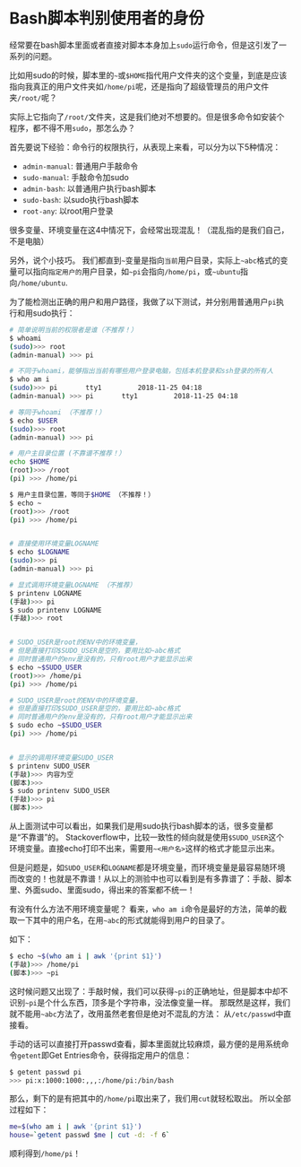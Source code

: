 # Bash脚本判别使用者的身份

经常要在bash脚本里面或者直接对脚本本身加上`sudo`运行命令，但是这引发了一系列的问题。

比如用sudo的时候，脚本里的`~`或`$HOME`指代用户文件夹的这个变量，到底是应该指向我真正的用户文件夹如`/home/pi`呢，还是指向了超级管理员的用户文件夹`/root/`呢？

实际上它指向了`/root/`文件夹，这是我们绝对不想要的。但是很多命令如安装个程序，都不得不用`sudo`，那怎么办？

首先要说下经验：命令行的权限执行，从表现上来看，可以分为以下5种情况：
- `admin-manual`: 普通用户手敲命令
- `sudo-manual`: 手敲命令加sudo
- `admin-bash`: 以普通用户执行bash脚本
- `sudo-bash`: 以sudo执行bash脚本
- `root-any`: 以root用户登录

很多变量、环境变量在这4中情况下，会经常出现混乱！（混乱指的是我们自己，不是电脑）

另外，说个小技巧。
我们都直到`~`变量是指向`当前`用户目录，实际上`~abc`格式的变量可以指向`指定用户的`用户目录，如`~pi`会指向`/home/pi`，或`~ubuntu`指向`/home/ubuntu`.

为了能检测出正确的用户和用户路径，我做了以下测试，并分别用普通用户`pi`执行和用sudo执行：

```sh
# 简单说明当前的权限者是谁（不推荐！）
$ whoami
(sudo)>>> root
(admin-manual) >>> pi

# 不同于whoami，能够指出当前有哪些用户登录电脑，包括本机登录和ssh登录的所有人
$ who am i
(sudo)>>> pi       tty1         2018-11-25 04:18
(admin-manual) >>> pi       tty1         2018-11-25 04:18

# 等同于whoami （不推荐！）
$ echo $USER
(sudo)>>> root
(admin-manual) >>> pi

# 用户主目录位置 (不靠谱不推荐！）
echo $HOME
(root)>>> /root
(pi) >>> /home/pi

$ 用户主目录位置，等同于$HOME （不推荐！）
$ echo ~
(root)>>> /root
(pi) >>> /home/pi


# 直接使用环境变量LOGNAME
$ echo $LOGNAME
(sudo)>>> pi
(admin-manual) >>> pi

# 显式调用环境变量LOGNAME （不推荐）
$ printenv LOGNAME
(手敲)>>> pi
$ sudo printenv LOGNAME
(手敲)>>> root


# SUDO_USER是root的ENV中的环境变量，
# 但是直接打印$SUDO_USER是空的，要用比如~abc格式
# 同时普通用户的env是没有的，只有root用户才能显示出来
$ echo ~$SUDO_USER
(root)>>> /home/pi
(pi) >>> /home/pi

# SUDO_USER是root的ENV中的环境变量，
# 但是直接打印$SUDO_USER是空的，要用比如~abc格式
# 同时普通用户的env是没有的，只有root用户才能显示出来
$ sudo echo ~$SUDO_USER
(pi) >>> /home/pi


# 显示的调用环境变量SUDO_USER 
$ printenv SUDO_USER
(手敲)>>> 内容为空
(脚本)>>>
$ sudo printenv SUDO_USER
(手敲)>>> pi
(脚本)>>>
```

从上面测试中可以看出，如果我们是用sudo执行bash脚本的话，很多变量都是“不靠谱”的。
Stackoverflow中，比较一致性的倾向就是使用`$SUDO_USER`这个环境变量。直接echo打印不出来，需要用`~<用户名>`这样的格式才能显示出来。

但是问题是，如`SUDO_USER`和`LOGNAME`都是环境变量，而环境变量是最容易随环境而改变的！也就是不靠谱！从以上的测验中也可以看到是有多靠谱了：手敲、脚本里、外面sudo、里面sudo，得出来的答案都不统一！

有没有什么方法不用环境变量呢？
看来，`who am i`命令是最好的方法，简单的截取一下其中的用户名，在用`~abc`的形式就能得到用户的目录了。

如下：
```sh
$ echo ~$(who am i | awk '{print $1}')
(手敲)>>> /home/pi
(脚本)>>> ~pi
```

这时候问题又出现了：手敲时候，我们可以获得`~pi`的正确地址，但是脚本中却不识别`~pi`是个什么东西，顶多是个字符串，没法像变量一样。
那既然是这样，我们就不能用`~abc`方法了，改用虽然老套但是绝对不混乱的方法：
从`/etc/passwd`中直接看。

手动的话可以直接打开passwd查看，脚本里面就比较麻烦，最方便的是用系统命令`getent`即Get Entries命令，获得指定用户的信息：
```sh
$ getent passwd pi
>>> pi:x:1000:1000:,,,:/home/pi:/bin/bash
```

那么，剩下的是有把其中的`/home/pi`取出来了，我们用`cut`就轻松取出。
所以全部过程如下：
```sh
me=$(who am i | awk '{print $1}')
house=`getent passwd $me | cut -d: -f 6`
```
顺利得到`/home/pi`！